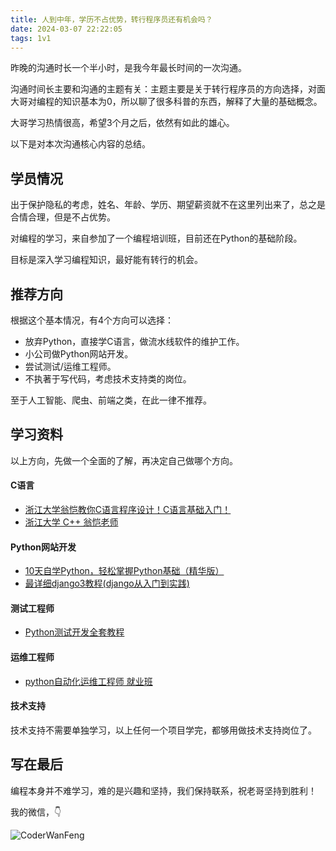 ```yaml
---
title: 人到中年，学历不占优势，转行程序员还有机会吗？
date: 2024-03-07 22:22:05
tags: 1v1
---
```


昨晚的沟通时长一个半小时，是我今年最长时间的一次沟通。

沟通时间长主要和沟通的主题有关：主题主要是关于转行程序员的方向选择，对面大哥对编程的知识基本为0，所以聊了很多科普的东西，解释了大量的基础概念。

大哥学习热情很高，希望3个月之后，依然有如此的雄心。

以下是对本次沟通核心内容的总结。

## 学员情况

出于保护隐私的考虑，姓名、年龄、学历、期望薪资就不在这里列出来了，总之是合情合理，但是不占优势。

对编程的学习，来自参加了一个编程培训班，目前还在Python的基础阶段。

目标是深入学习编程知识，最好能有转行的机会。

## 推荐方向

根据这个基本情况，有4个方向可以选择：

- 放弃Python，直接学C语言，做流水线软件的维护工作。
- 小公司做Python网站开发。
- 尝试测试/运维工程师。
- 不执著于写代码，考虑技术支持类的岗位。

至于人工智能、爬虫、前端之类，在此一律不推荐。


## 学习资料

以上方向，先做一个全面的了解，再决定自己做哪个方向。

#### C语言

- [浙江大学翁恺教你C语言程序设计！C语言基础入门！](https://www.bilibili.com/video/BV1dr4y1n7vA/)
- [浙江大学 C++ 翁恺老师](https://www.bilibili.com/video/BV1dE41167hJ/)


#### Python网站开发

- [10天自学Python，轻松掌握Python基础（精华版）](https://www.bilibili.com/video/BV1MM4y1G76j/)
- [最详细django3教程(django从入门到实践)](https://www.bilibili.com/video/BV1NL41157ph/)

#### 测试工程师

- [Python测试开发全套教程](https://www.bilibili.com/video/BV13U4y137to?p=12&vd_source=ca20bb8763fcb18660aa74d7a87234fa)

#### 运维工程师

- [python自动化运维工程师 就业班](https://www.bilibili.com/video/BV11p4y1S7jW/?spm_id_from=333.337.search-card.all.click&vd_source=ca20bb8763fcb18660aa74d7a87234fa)


#### 技术支持

技术支持不需要单独学习，以上任何一个项目学完，都够用做技术支持岗位了。


## 写在最后

编程本身并不难学习，难的是兴趣和坚持，我们保持联系，祝老哥坚持到胜利！

我的微信，👇

![CoderWanFeng](https://cos.python-office.com/wechat/qr-code.jpg)
